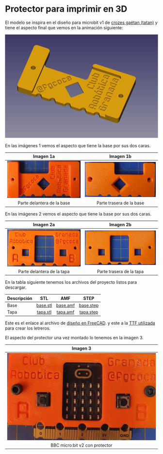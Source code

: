 # Protector para imprimir en 3D
El modelo se inspira en el diseño para microbit v1 de [crozes gaëtan (tatan)](https://www.thingiverse.com/thing:3465781) y tiene el aspecto final que vemos en la animación siguiente:

<center>

![Partes del modelo 3D](../img/3D/soporte.gif)

</center>

En las imágenes 1 vemos el aspecto que tiene la base por sus dos caras.

<center>

| Imagen 1a | Imagen 1b |
|:-:|:-:|
| ![Parte delantera de la base](../img/3D/base-delantera.png) | ![Parte trasera de la base](../img/3D/base-trasera.png) |
| Parte delantera de la base | Parte trasera de la base |

</center>

En las imágenes 2 vemos el aspecto que tiene la base por sus dos caras.

<center>

| Imagen 2a | Imagen 2b |
|:-:|:-:|
| ![Parte delantera de la tapa](../img/3D/tapa-delantera.png) | ![Parte trasera de la tapa](../img/3D/tapa-trasera.png) |
| Parte delantera de la tapa | Parte trasera de la tapa |

</center>

En la tabla siguiente tenemos los archivos del proyecto listos para descargar.

<center>

| Descripción | STL | AMF | STEP |
|---|:-:|:-:|:-:|
| Base | [base.stl](../3D/protector-microbit-V2/stl/base.stl) | [base.amf](../3D/protector-microbit-V2/amf/base.amf) | [base.step](protector-microbit-V2/step/base.step) |
| Tapa | [tapa.stl](protector-microbit-V2/stl/tapa.stl) | [tapa.amf](protector-microbit-V2/amf/tapa.amf) | [tapa.step](protector-microbit-V2/step/tapa.step) |

</center>

Este es el enlace al archivo de [diseño en FreeCAD](protector-microbit-V2/src/protector-V2.FCStd). y este a la [TTF utilizada](protector-microbit-V2/src/Sircuito-Regular-Bold.ttf) para crear los letreros.

El aspecto del protector una vez montado lo tenemos en la imagen 3.

<center>

| Imagen 3 |
|:-:|
| ![BBC micro:bit v2 con protector](../img/indice/microbit-protector.png) |
| BBC micro:bit v2 con protector |

</center>
